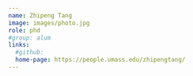 ```yaml
---
name: Zhipeng Tang
image: images/photo.jpg
role: phd
#group: alum
links:
  #github:
  home-page: https://people.umass.edu/zhipengtang/
---
```

